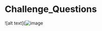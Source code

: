 # Challenge_Questions

![alt text](![image](https://user-images.githubusercontent.com/18337816/122612006-340d5600-d037-11eb-90ed-771c9fd149ed.png)
